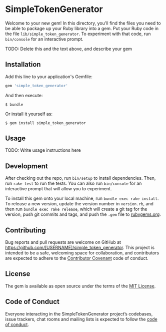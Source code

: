 # SimpleTokenGenerator

Welcome to your new gem! In this directory, you'll find the files you need to be able to package up your Ruby library into a gem. Put your Ruby code in the file `lib/simple_token_generator`. To experiment with that code, run `bin/console` for an interactive prompt.

TODO: Delete this and the text above, and describe your gem

## Installation

Add this line to your application's Gemfile:

```ruby
gem 'simple_token_generator'
```

And then execute:

    $ bundle

Or install it yourself as:

    $ gem install simple_token_generator

## Usage

TODO: Write usage instructions here

## Development

After checking out the repo, run `bin/setup` to install dependencies. Then, run `rake test` to run the tests. You can also run `bin/console` for an interactive prompt that will allow you to experiment.

To install this gem onto your local machine, run `bundle exec rake install`. To release a new version, update the version number in `version.rb`, and then run `bundle exec rake release`, which will create a git tag for the version, push git commits and tags, and push the `.gem` file to [rubygems.org](https://rubygems.org).

## Contributing

Bug reports and pull requests are welcome on GitHub at https://github.com/[USERNAME]/simple_token_generator. This project is intended to be a safe, welcoming space for collaboration, and contributors are expected to adhere to the [Contributor Covenant](http://contributor-covenant.org) code of conduct.

## License

The gem is available as open source under the terms of the [MIT License](https://opensource.org/licenses/MIT).

## Code of Conduct

Everyone interacting in the SimpleTokenGenerator project’s codebases, issue trackers, chat rooms and mailing lists is expected to follow the [code of conduct](https://github.com/[USERNAME]/simple_token_generator/blob/master/CODE_OF_CONDUCT.md).
